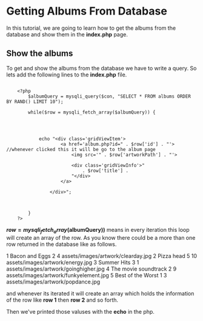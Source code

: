 # Getting Albums From Database

In this tutorial, we are going to learn how to get the albums from the database and show them in the **index.php** page.

## Show the albums

To get and show the albums from the database we have to write a query. So lets add the following lines to the **index.php** file.

~~~~

	<?php
		$albumQuery = mysqli_query($con, "SELECT * FROM albums ORDER BY RAND() LIMIT 10");

		while($row = mysqli_fetch_array($albumQuery)) {
			



			echo "<div class='gridViewItem'>
					<a href='album.php?id=" . $row['id'] . "'> //whenever clicked this it will be go to the album page
						<img src='" . $row['artworkPath'] . "'>

						<div class='gridViewInfo'>"
							. $row['title'] .
						"</div>
					</a>

				</div>";



		}
	?>

~~~~

**$row = mysqli_fetch_array($albumQuery))** means in every iteration this loop will create an array of the row. As you know there could be a more than one row returned in the database like as follows.

1 Bacon and Eggs 2 4 assets/images/artwork/clearday.jpg
2 Pizza head 5 10 assets/images/artwork/energy.jpg
3 Summer Hits 3 1 assets/images/artwork/goinghigher.jpg
4 The movie soundtrack 2 9 assets/images/artwork/funkyelement.jpg
5 Best of the Worst 1 3 assets/images/artwork/popdance.jpg

and whenever its iterated it will create an array which holds the information of the row like **row 1** then **row 2** and so forth.

Then we've printed those valuses with the **echo** in the php.

